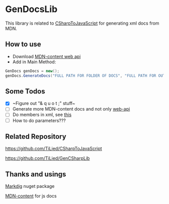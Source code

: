 # GenDocsLib
This library is related to [CSharpToJavaScript](https://github.com/TiLied/CSharpToJavaScript) for generating xml docs from MDN.

## How to use
- Download [MDN-content web api](https://github.com/mdn/content/tree/main/files/en-us/web/api)
- Add in Main Method:
```csharp
GenDocs genDocs = new();
genDocs.GenerateDocs("FULL PATH FOR FOLDER OF DOCS", "FULL PATH FOR OUTPUT XML FILE");
```

## Some Todos
- [x] ~Figure out "& q u o t ;" stuff~
- [ ] Generate more MDN-content docs and not only [web-api](https://github.com/mdn/content/tree/main/files/en-us/web/api)
- [ ] Do members in xml, see [this](https://learn.microsoft.com/en-us/dotnet/csharp/language-reference/xmldoc/examples)
- [ ] How to do parameters???

## Related Repository 
https://github.com/TiLied/CSharpToJavaScript

https://github.com/TiLied/GenCSharpLib

## Thanks and usings
[Markdig](https://github.com/xoofx/markdig) nuget package

[MDN-content](https://github.com/mdn/content) for js docs
